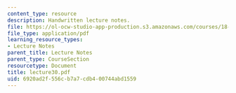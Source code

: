 ```yaml
---
content_type: resource
description: Handwritten lecture notes.
file: https://ol-ocw-studio-app-production.s3.amazonaws.com/courses/18-704-seminar-in-algebra-and-number-theory-rational-points-on-elliptic-curves-fall-2004/6920ad2f556cb7a7cdb400744abd1559_lecture30.pdf
file_type: application/pdf
learning_resource_types:
- Lecture Notes
parent_title: Lecture Notes
parent_type: CourseSection
resourcetype: Document
title: lecture30.pdf
uid: 6920ad2f-556c-b7a7-cdb4-00744abd1559
---
```

